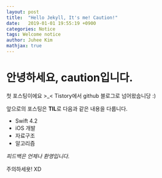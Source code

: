 ```yaml
---
layout: post
title:  "Hello Jekyll, It's me! Caution!"
date:   2019-01-01 19:55:19 +0900
categories: Notice
tags: Welcome notice
author: Juhee Kim
mathjax: true
---
```


# 안녕하세요, caution입니다.

첫 포스팅이에요 >_<
Tistory에서 github 블로그로 넘어왔숩니당 :)

앞으로의 포스팅은 **TIL**로 다음과 같은 내용을 다룹니다.
* Swift 4.2
* iOS 개발
* 자료구조
* 알고리즘

*피드백은 언제나 환영입니다.*

주의하세욧! XD
